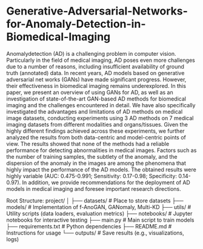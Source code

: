 # Generative-Adversarial-Networks-for-Anomaly-Detection-in-Biomedical-Imaging

Anomalydetection (AD) is a challenging problem in computer vision. Particularly in the field
 of medical imaging, AD poses even more challenges due to a number of reasons, including insufficient
 availability of ground truth (annotated) data. In recent years, AD models based on generative adversarial net
works (GANs) have made significant progress. However, their effectiveness in biomedical imaging remains
 underexplored. In this paper, we present an overview of using GANs for AD, as well as an investigation
 of state-of-the-art GAN-based AD methods for biomedical imaging and the challenges encountered in
 detail. We have also specifically investigated the advantages and limitations of AD methods on medical
 image datasets, conducting experiments using 3 AD methods on 7 medical imaging datasets from different
 modalities and organs/tissues. Given the highly different findings achieved across these experiments, we
 further analyzed the results from both data-centric and model-centric points of view. The results showed
 that none of the methods had a reliable performance for detecting abnormalities in medical images. Factors
 such as the number of training samples, the subtlety of the anomaly, and the dispersion of the anomaly in
 the images are among the phenomena that highly impact the performance of the AD models. The obtained
 results were highly variable (AUC: 0.475-0.991; Sensitivity: 0.17-0.98; Specificity: 0.14-0.97). In addition,
 we provide recommendations for the deployment of AD models in medical imaging and foresee important
 research directions.



 Root Structure:
 project/
│
├── datasets/                # Place to store datasets
├── models/                  # Implementation of f-AnoGAN, GANomaly, Multi-KD
├── utils/                   # Utility scripts (data loaders, evaluation metrics)
├── notebooks/               # Jupyter notebooks for interactive testing
├── main.py                  # Main script to train models
├── requirements.txt         # Python dependencies
├── README.md                # Instructions for usage
└── outputs/                 # Save results (e.g., visualizations, logs)

